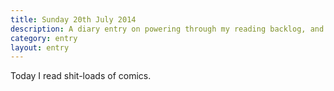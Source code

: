 ```yaml
---
title: Sunday 20th July 2014
description: A diary entry on powering through my reading backlog, and performing a day long strip-tease
category: entry
layout: entry
---
```


Today I read shit-loads of comics.

